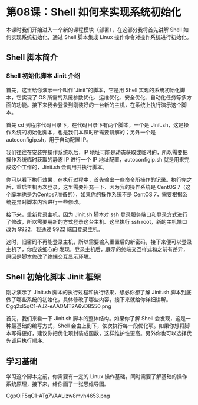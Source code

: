 # 第08课：Shell 如何来实现系统初始化

本课时我们开始进入一个新的课程模块（部署），在这部分我将首先讲解 Shell 如何实现系统初始化，通过 Shell 脚本集成 Linux 操作命令对操作系统进行初始化。

## Shell 脚本简介

### Shell 初始化脚本 Jinit 介绍

首先，这里给你演示一个叫作“Jinit”的脚本，它是用 Shell 实现的系统初始化脚本，它实现了 OS 所需的系统参数优化、运维优化、安全优化、自动化任务等多方面的功能。接下来我会登录到刚装好的一台新的主机，在系统上执行演示这个脚本。



首先 cd 到程序代码目录下，在代码目录下有两个脚本，一个是 Jinit.sh，这是操作系统的初始化脚本，也是我们本课时所需要讲解的；另外一个是 autoconfigip.sh，用于自动配置 IP。

我们往往在安装完操作系统以后，IP 地址可能是动态获取或临时的，所以需要把操作系统临时获取的静态 IP 进行一个 IP 地址配置，autoconfigip.sh 就是用来完成这个工作的，Jinit.sh 会调用并执行脚本。



你可以看下执行效果，在执行过程中，首先输出一些命令所操作的记录。执行完之后，重启主机再次登录，这里需要补充一下，因为我的操作系统是 CentOS 7（这个脚本也是为Centos7准备的），如果你的操作系统不是 CentOS 7，需要根据系统差异对脚本内容进行一些修改。



接下来，重新登录主机，因为 Jinit.sh 脚本对 ssh 登录服务端口和登录方式进行了修改，所以需要用新的方式登录这台主机。这里执行 ssh root，新的主机端口改为 9922，我通过 9922 端口登录主机。



这时，旧密码不再能登录主机，所以需要输入重置后的新密码，接下来便可以登录主机了，你应该细心的 发现，登录主机后，展示的终端交互样式和之前有差异，原因是脚本修改了终端交互显示环境。 

## Shell 初始化脚本 Jinit 框架

刚才演示了 Jinit.sh 脚本的执行过程和执行结果，想必你想了解 Jinit.sh 脚本到底做了哪些系统的初始化，具体修改了哪些内容，接下来就给你详细讲解。
Cgq2xl5qC1-AJZ-eAAOMT2A6vD8550.png

首先，我们来看一下 Jinit.sh 脚本的整体结构。如果你了解 Shell 会发现，这是一种最基础的编写方式，Shell 会由上到下，依次执行每一段优化项。如果你想将脚本写得更好，建议你把优化项封装成函数，这样维护性更高。另外你也可以选择优先调用执行顺序.  

## 学习基础

学习这个脚本之前，你需要有一定的 Linux 操作基础，同时需要了解基础的操作系统原理，接下来，给你画了一张思维导图。

CgpOIF5qC1-ATg7VAALizw8mvh4653.png